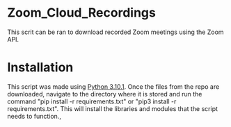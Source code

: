# Zoom_Cloud_Recordings
This scrit can be ran to download recorded Zoom meetings using the Zoom API.

# Installation
This script was made using [Python 3.10.1](https://www.python.org/downloads/release/python-3101/). Once the files from the repo are downloaded, navigate to the directory where it is stored and run the command "pip install -r requirements.txt" or "pip3 install -r requirements.txt". This will install the libraries and modules that the script needs to function.,
